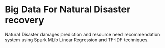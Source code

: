 # Big Data For Natural Disaster recovery
Natural Disaster damages prediction and resource need recommendation system using Spark MLib Linear Regression and TF-IDF techniques.
